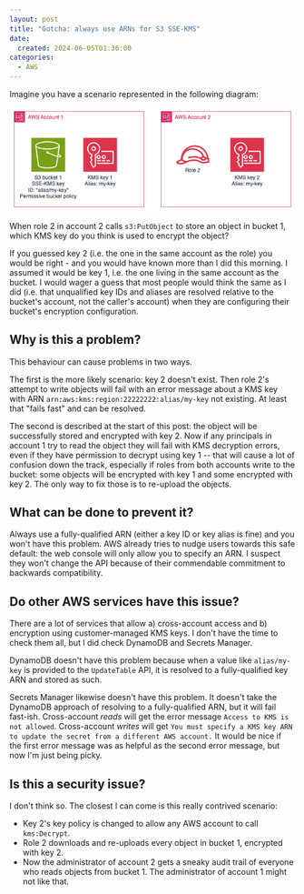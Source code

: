 ```yaml
---
layout: post
title: "Gotcha: always use ARNs for S3 SSE-KMS"
date:
  created: 2024-06-05T01:36:00
categories:
  - AWS
---
```


<!-- more -->

Imagine you have a scenario represented in the following diagram: 

![diagram](/assets/2024-06-05-diagram.png)

When role 2 in account 2 calls `s3:PutObject` to store an object in bucket 1,
which KMS key do you think is used to encrypt the object? 

If you guessed key 2 (i.e. the one in the same account as the role) you would 
be right - and you would have known more than I did this morning. I assumed it
would be key 1, i.e. the one living in the same account as the bucket. I would
wager a guess that most people would think the same as I did (i.e. that 
unqualified key IDs and aliases are resolved relative to the bucket's account, 
not the caller's account) when they are configuring their bucket's encryption 
configuration.

## Why is this a problem?

This behaviour can cause problems in two ways. 

The first is the more likely scenario: key 2 doesn't exist. Then role 2's 
attempt to write objects will fail with an error message about a KMS key with 
ARN `arn:aws:kms:region:22222222:alias/my-key` not existing. At least that
"fails fast" and can be resolved.

The second is described at the start of this post: the object will be successfully
stored and encrypted with key 2. Now if any principals in account 1 try to read
the object they will fail with KMS decryption errors, even if they have permission
to decrypt using key 1 -- that will cause a lot of confusion down the track, 
especially if roles from both accounts write to the bucket: some objects will be 
encrypted with key 1 and some encrypted with key 2. The only way to fix those is
to re-upload the objects.

## What can be done to prevent it?

Always use a fully-qualified ARN (either a key ID or key alias is fine) and you
won't have this problem. AWS already tries to nudge users towards this safe 
default: the web console will only allow you to specify an ARN. I suspect they won't
change the API because of their commendable commitment to backwards compatibility.

## Do other AWS services have this issue?

There are a lot of services that allow a) cross-account access and b) encryption
using customer-managed KMS keys. I don't have the time to check them all, but I
did check DynamoDB and Secrets Manager.

DynamoDB doesn't have this problem because when a value like `alias/my-key` is
provided to the `UpdateTable` API, it is resolved to a fully-qualified key ARN
and stored as such. 

Secrets Manager likewise doesn't have this problem. It doesn't take the DynamoDB
approach of resolving to a fully-qualified ARN, but it will fail fast-ish. 
Cross-account _reads_ will get the error message `Access to KMS is not allowed`.
Cross-account _writes_ will get `You must specify a KMS key ARN to update the secret from a different AWS account.`
It would be nice if the first error message was as helpful as the second error
message, but now I'm just being picky.

## Is this a security issue?

I don't think so. The closest I can come is this really contrived scenario:

* Key 2's key policy is changed to allow any AWS account to call `kms:Decrypt`.
* Role 2 downloads and re-uploads every object in bucket 1, encrypted with key 2.
* Now the administrator of account 2 gets a sneaky audit trail of everyone who
  reads objects from bucket 1. The administrator of account 1 might not like that.
